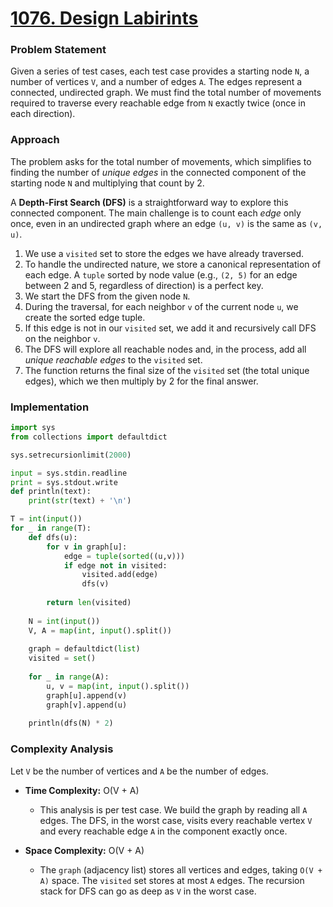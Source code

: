 # <a href="https://judge.beecrowd.com/en/problems/view/1076" target="_blank">1076. Design Labirints</a>

### Problem Statement
Given a series of test cases, each test case provides a starting node `N`, a number of vertices `V`, and a number of edges `A`. The edges represent a connected, undirected graph. We must find the total number of movements required to traverse every reachable edge from `N` exactly twice (once in each direction).

### Approach
The problem asks for the total number of movements, which simplifies to finding the number of *unique edges* in the connected component of the starting node `N` and multiplying that count by 2.

A **Depth-First Search (DFS)** is a straightforward way to explore this connected component. The main challenge is to count each *edge* only once, even in an undirected graph where an edge `(u, v)` is the same as `(v, u)`.

1.  We use a `visited` set to store the edges we have already traversed.
2.  To handle the undirected nature, we store a canonical representation of each edge. A `tuple` sorted by node value (e.g., `(2, 5)` for an edge between 2 and 5, regardless of direction) is a perfect key.
3.  We start the DFS from the given node `N`.
4.  During the traversal, for each neighbor `v` of the current node `u`, we create the sorted edge tuple.
5.  If this edge is not in our `visited` set, we add it and recursively call DFS on the neighbor `v`.
6.  The DFS will explore all reachable nodes and, in the process, add all *unique reachable edges* to the `visited` set.
7.  The function returns the final size of the `visited` set (the total unique edges), which we then multiply by 2 for the final answer.

### Implementation
```python
import sys
from collections import defaultdict

sys.setrecursionlimit(2000)

input = sys.stdin.readline
print = sys.stdout.write
def println(text):
    print(str(text) + '\n')

T = int(input())
for _ in range(T):
    def dfs(u):
        for v in graph[u]:
            edge = tuple(sorted((u,v)))
            if edge not in visited:
                visited.add(edge)
                dfs(v)
                
        return len(visited)
        
    N = int(input())
    V, A = map(int, input().split())
    
    graph = defaultdict(list)
    visited = set()
    
    for _ in range(A):
        u, v = map(int, input().split())
        graph[u].append(v)
        graph[v].append(u)
    
    println(dfs(N) * 2)
``` 

### Complexity Analysis
Let `V` be the number of vertices and `A` be the number of edges.

-   **Time Complexity:** O(V + A)
    -   This analysis is per test case. We build the graph by reading all `A` edges. The DFS, in the worst case, visits every reachable vertex `V` and every reachable edge `A` in the component exactly once.

-   **Space Complexity:** O(V + A)
    -   The `graph` (adjacency list) stores all vertices and edges, taking `O(V + A)` space. The `visited` set stores at most `A` edges. The recursion stack for DFS can go as deep as `V` in the worst case.
